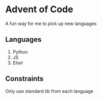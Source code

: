 # Advent of Code

A fun way for me to pick up new languages

## Languages

1. Python
2. JS
3. Elixir

## Constraints

Only use standard lib from each language

